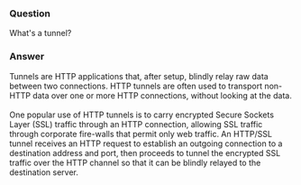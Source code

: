 ### Question
What\'s a tunnel?


### Answer
Tunnels are HTTP applications that, after setup, blindly relay raw data
between two connections. HTTP tunnels are often used to transport
non-HTTP data over one or more HTTP connections, without looking at the
data.\
\
One popular use of HTTP tunnels is to carry encrypted Secure Sockets
Layer (SSL) traffic through an HTTP connection, allowing SSL traffic
through corporate fire-walls that permit only web traffic. An HTTP/SSL
tunnel receives an HTTP request to establish an outgoing connection to a
destination address and port, then proceeds to tunnel the encrypted SSL
traffic over the HTTP channel so that it can be blindly relayed to the
destination server.



